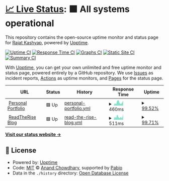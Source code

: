 # [📈 Live Status](https://STRK-ND.github.io/Site_uptime_skorasoft): <!--live status--> **🟩 All systems operational**

This repository contains the open-source uptime monitor and status page for [Rajat Kashyap](https://STRK-ND.github.io/Site_uptime_skorasoft), powered by [Upptime](https://github.com/upptime/upptime).

[![Uptime CI](https://github.com/STRK-ND/Site_uptime_skorasoft/workflows/Uptime%20CI/badge.svg)](https://github.com/STRK-ND/Site_uptime_skorasoft/actions?query=workflow%3A%22Uptime+CI%22)
[![Response Time CI](https://github.com/STRK-ND/Site_uptime_skorasoft/workflows/Response%20Time%20CI/badge.svg)](https://github.com/STRK-ND/Site_uptime_skorasoft/actions?query=workflow%3A%22Response+Time+CI%22)
[![Graphs CI](https://github.com/STRK-ND/Site_uptime_skorasoft/workflows/Graphs%20CI/badge.svg)](https://github.com/STRK-ND/Site_uptime_skorasoft/actions?query=workflow%3A%22Graphs+CI%22)
[![Static Site CI](https://github.com/STRK-ND/Site_uptime_skorasoft/workflows/Static%20Site%20CI/badge.svg)](https://github.com/STRK-ND/Site_uptime_skorasoft/actions?query=workflow%3A%22Static+Site+CI%22)
[![Summary CI](https://github.com/STRK-ND/Site_uptime_skorasoft/workflows/Summary%20CI/badge.svg)](https://github.com/STRK-ND/Site_uptime_skorasoft/actions?query=workflow%3A%22Summary+CI%22)

With [Upptime](https://upptime.js.org), you can get your own unlimited and free uptime monitor and status page, powered entirely by a GitHub repository. We use [Issues](https://github.com/STRK-ND/Site_uptime_skorasoft/issues) as incident reports, [Actions](https://github.com/STRK-ND/Site_uptime_skorasoft/actions) as uptime monitors, and [Pages](https://STRK-ND.github.io/Site_uptime_skorasoft) for the status page.

<!--start: status pages-->
<!-- This summary is generated by Upptime (https://github.com/upptime/upptime) -->
<!-- Do not edit this manually, your changes will be overwritten -->
<!-- prettier-ignore -->
| URL | Status | History | Response Time | Uptime |
| --- | ------ | ------- | ------------- | ------ |
| <img alt="" src="https://icons.duckduckgo.com/ip3/rajat-kashyap-portfolio.vercel.app.ico" height="13"> [Personal Portfolio](https://rajat-kashyap-portfolio.vercel.app) | 🟩 Up | [personal-portfolio.yml](https://github.com/STRK-ND/Site_uptime_skorasoft/commits/HEAD/history/personal-portfolio.yml) | <details><summary><img alt="Response time graph" src="./graphs/personal-portfolio/response-time-week.png" height="20"> 460ms</summary><br><a href="https://STRK-ND.github.io/Site_uptime_skorasoft/history/personal-portfolio"><img alt="Response time 182" src="https://img.shields.io/endpoint?url=https%3A%2F%2Fraw.githubusercontent.com%2FSTRK-ND%2FSite_uptime_skorasoft%2FHEAD%2Fapi%2Fpersonal-portfolio%2Fresponse-time.json"></a><br><a href="https://STRK-ND.github.io/Site_uptime_skorasoft/history/personal-portfolio"><img alt="24-hour response time 809" src="https://img.shields.io/endpoint?url=https%3A%2F%2Fraw.githubusercontent.com%2FSTRK-ND%2FSite_uptime_skorasoft%2FHEAD%2Fapi%2Fpersonal-portfolio%2Fresponse-time-day.json"></a><br><a href="https://STRK-ND.github.io/Site_uptime_skorasoft/history/personal-portfolio"><img alt="7-day response time 460" src="https://img.shields.io/endpoint?url=https%3A%2F%2Fraw.githubusercontent.com%2FSTRK-ND%2FSite_uptime_skorasoft%2FHEAD%2Fapi%2Fpersonal-portfolio%2Fresponse-time-week.json"></a><br><a href="https://STRK-ND.github.io/Site_uptime_skorasoft/history/personal-portfolio"><img alt="30-day response time 253" src="https://img.shields.io/endpoint?url=https%3A%2F%2Fraw.githubusercontent.com%2FSTRK-ND%2FSite_uptime_skorasoft%2FHEAD%2Fapi%2Fpersonal-portfolio%2Fresponse-time-month.json"></a><br><a href="https://STRK-ND.github.io/Site_uptime_skorasoft/history/personal-portfolio"><img alt="1-year response time 182" src="https://img.shields.io/endpoint?url=https%3A%2F%2Fraw.githubusercontent.com%2FSTRK-ND%2FSite_uptime_skorasoft%2FHEAD%2Fapi%2Fpersonal-portfolio%2Fresponse-time-year.json"></a></details> | <details><summary><a href="https://STRK-ND.github.io/Site_uptime_skorasoft/history/personal-portfolio">99.52%</a></summary><a href="https://STRK-ND.github.io/Site_uptime_skorasoft/history/personal-portfolio"><img alt="All-time uptime 99.82%" src="https://img.shields.io/endpoint?url=https%3A%2F%2Fraw.githubusercontent.com%2FSTRK-ND%2FSite_uptime_skorasoft%2FHEAD%2Fapi%2Fpersonal-portfolio%2Fuptime.json"></a><br><a href="https://STRK-ND.github.io/Site_uptime_skorasoft/history/personal-portfolio"><img alt="24-hour uptime 96.62%" src="https://img.shields.io/endpoint?url=https%3A%2F%2Fraw.githubusercontent.com%2FSTRK-ND%2FSite_uptime_skorasoft%2FHEAD%2Fapi%2Fpersonal-portfolio%2Fuptime-day.json"></a><br><a href="https://STRK-ND.github.io/Site_uptime_skorasoft/history/personal-portfolio"><img alt="7-day uptime 99.52%" src="https://img.shields.io/endpoint?url=https%3A%2F%2Fraw.githubusercontent.com%2FSTRK-ND%2FSite_uptime_skorasoft%2FHEAD%2Fapi%2Fpersonal-portfolio%2Fuptime-week.json"></a><br><a href="https://STRK-ND.github.io/Site_uptime_skorasoft/history/personal-portfolio"><img alt="30-day uptime 99.54%" src="https://img.shields.io/endpoint?url=https%3A%2F%2Fraw.githubusercontent.com%2FSTRK-ND%2FSite_uptime_skorasoft%2FHEAD%2Fapi%2Fpersonal-portfolio%2Fuptime-month.json"></a><br><a href="https://STRK-ND.github.io/Site_uptime_skorasoft/history/personal-portfolio"><img alt="1-year uptime 99.82%" src="https://img.shields.io/endpoint?url=https%3A%2F%2Fraw.githubusercontent.com%2FSTRK-ND%2FSite_uptime_skorasoft%2FHEAD%2Fapi%2Fpersonal-portfolio%2Fuptime-year.json"></a></details>
| <img alt="" src="https://icons.duckduckgo.com/ip3/readtherise.vercel.app.ico" height="13"> [ReadTheRise Blog](https://readtherise.vercel.app) | 🟩 Up | [read-the-rise-blog.yml](https://github.com/STRK-ND/Site_uptime_skorasoft/commits/HEAD/history/read-the-rise-blog.yml) | <details><summary><img alt="Response time graph" src="./graphs/read-the-rise-blog/response-time-week.png" height="20"> 511ms</summary><br><a href="https://STRK-ND.github.io/Site_uptime_skorasoft/history/read-the-rise-blog"><img alt="Response time 168" src="https://img.shields.io/endpoint?url=https%3A%2F%2Fraw.githubusercontent.com%2FSTRK-ND%2FSite_uptime_skorasoft%2FHEAD%2Fapi%2Fread-the-rise-blog%2Fresponse-time.json"></a><br><a href="https://STRK-ND.github.io/Site_uptime_skorasoft/history/read-the-rise-blog"><img alt="24-hour response time 1240" src="https://img.shields.io/endpoint?url=https%3A%2F%2Fraw.githubusercontent.com%2FSTRK-ND%2FSite_uptime_skorasoft%2FHEAD%2Fapi%2Fread-the-rise-blog%2Fresponse-time-day.json"></a><br><a href="https://STRK-ND.github.io/Site_uptime_skorasoft/history/read-the-rise-blog"><img alt="7-day response time 511" src="https://img.shields.io/endpoint?url=https%3A%2F%2Fraw.githubusercontent.com%2FSTRK-ND%2FSite_uptime_skorasoft%2FHEAD%2Fapi%2Fread-the-rise-blog%2Fresponse-time-week.json"></a><br><a href="https://STRK-ND.github.io/Site_uptime_skorasoft/history/read-the-rise-blog"><img alt="30-day response time 242" src="https://img.shields.io/endpoint?url=https%3A%2F%2Fraw.githubusercontent.com%2FSTRK-ND%2FSite_uptime_skorasoft%2FHEAD%2Fapi%2Fread-the-rise-blog%2Fresponse-time-month.json"></a><br><a href="https://STRK-ND.github.io/Site_uptime_skorasoft/history/read-the-rise-blog"><img alt="1-year response time 168" src="https://img.shields.io/endpoint?url=https%3A%2F%2Fraw.githubusercontent.com%2FSTRK-ND%2FSite_uptime_skorasoft%2FHEAD%2Fapi%2Fread-the-rise-blog%2Fresponse-time-year.json"></a></details> | <details><summary><a href="https://STRK-ND.github.io/Site_uptime_skorasoft/history/read-the-rise-blog">99.71%</a></summary><a href="https://STRK-ND.github.io/Site_uptime_skorasoft/history/read-the-rise-blog"><img alt="All-time uptime 99.76%" src="https://img.shields.io/endpoint?url=https%3A%2F%2Fraw.githubusercontent.com%2FSTRK-ND%2FSite_uptime_skorasoft%2FHEAD%2Fapi%2Fread-the-rise-blog%2Fuptime.json"></a><br><a href="https://STRK-ND.github.io/Site_uptime_skorasoft/history/read-the-rise-blog"><img alt="24-hour uptime 97.98%" src="https://img.shields.io/endpoint?url=https%3A%2F%2Fraw.githubusercontent.com%2FSTRK-ND%2FSite_uptime_skorasoft%2FHEAD%2Fapi%2Fread-the-rise-blog%2Fuptime-day.json"></a><br><a href="https://STRK-ND.github.io/Site_uptime_skorasoft/history/read-the-rise-blog"><img alt="7-day uptime 99.71%" src="https://img.shields.io/endpoint?url=https%3A%2F%2Fraw.githubusercontent.com%2FSTRK-ND%2FSite_uptime_skorasoft%2FHEAD%2Fapi%2Fread-the-rise-blog%2Fuptime-week.json"></a><br><a href="https://STRK-ND.github.io/Site_uptime_skorasoft/history/read-the-rise-blog"><img alt="30-day uptime 99.59%" src="https://img.shields.io/endpoint?url=https%3A%2F%2Fraw.githubusercontent.com%2FSTRK-ND%2FSite_uptime_skorasoft%2FHEAD%2Fapi%2Fread-the-rise-blog%2Fuptime-month.json"></a><br><a href="https://STRK-ND.github.io/Site_uptime_skorasoft/history/read-the-rise-blog"><img alt="1-year uptime 99.76%" src="https://img.shields.io/endpoint?url=https%3A%2F%2Fraw.githubusercontent.com%2FSTRK-ND%2FSite_uptime_skorasoft%2FHEAD%2Fapi%2Fread-the-rise-blog%2Fuptime-year.json"></a></details>

<!--end: status pages-->

[**Visit our status website →**](https://STRK-ND.github.io/Site_uptime_skorasoft)

## 📄 License

- Powered by: [Upptime](https://github.com/upptime/upptime)
- Code: [MIT](./LICENSE) © [Anand Chowdhary](https://anandchowdhary.com), supported by [Pabio](https://pabio.com)
- Data in the `./history` directory: [Open Database License](https://opendatacommons.org/licenses/odbl/1-0/)
